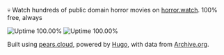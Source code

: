 :skull: Watch hundreds of public domain horror movies on [horror.watch](https://horror.watch). 100% free, always

![Uptime 100.00%](https://img.shields.io/endpoint?url=https%3A%2F%2Fraw.githubusercontent.com%2Fbradp%2Fuptime%2Fmaster%2Fapi%2Fhorror-watch%2Fuptime.json) ![Uptime 100.00%](https://img.shields.io/endpoint?url=https%3A%2F%2Fraw.githubusercontent.com%2Fbradp%2Fuptime%2Fmaster%2Fapi%2Fhorror-watch%2Fresponse-time.json)

Built using [pears.cloud](https://github.com/bradp/pears.cloud), powered by [Hugo](https://gohugo.io), with data from [Archive.org](https://archive.org).

